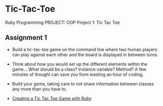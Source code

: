 # Tic-Tac-Toe
Ruby Programming PROJECT: OOP Project 1: Tic Tac Toe

## Assignment 1
* Build a tic-tac-toe game on the command line where two human players can play against each other and the board is displayed in between turns.

* Think about how you would set up the different elements within the game… What should be a class? Instance variable? Method? A few minutes of thought can save you from wasting an hour of coding.

* Build your game, taking care to not share information between classes any more than you have to.

* [Creating a Tic Tac Toe Game with Ruby](https://codequizzes.wordpress.com/2013/10/25/creating-a-tic-tac-toe-game-with-ruby/)
